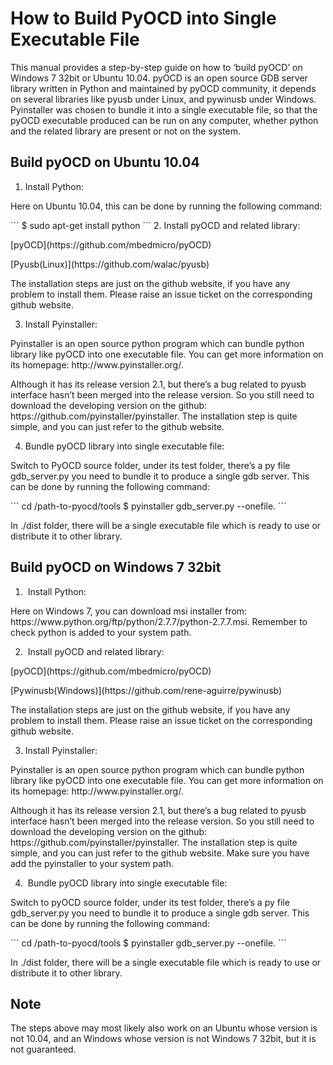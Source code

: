 How to Build PyOCD into Single Executable File
==============================================
This manual provides a step-by-step guide on how to ‘build pyOCD’ on Windows 7 32bit or Ubuntu 10.04.
pyOCD is an open source GDB server library written in Python and maintained by pyOCD community, it depends on several libraries like pyusb under Linux, and pywinusb under Windows. Pyinstaller was chosen to bundle it into a single executable file, so that the pyOCD executable produced can be run on any computer, whether python and the related library are present or not on the system.

Build pyOCD on Ubuntu 10.04
---------------------------
1. Install Python:
  <p>Here on Ubuntu 10.04, this can be done by running the following command:</p>
  ```
  $ sudo apt-get install python
  ```
2. Install pyOCD and related library:
  <p>[pyOCD](https://github.com/mbedmicro/pyOCD)</p>
  <p>[Pyusb(Linux)](https://github.com/walac/pyusb)</p>
  <p>The installation steps are just on the github website, if you have any problem to install them. Please raise an issue ticket on the corresponding github website.</p>

3. Install Pyinstaller:
  <p>Pyinstaller is an open source python program which can bundle python library like pyOCD into one executable file. You can get more information on its homepage: http://www.pyinstaller.org/.</p>
  <p>Although it has its release version 2.1, but there’s a bug related to pyusb interface hasn’t been merged into the release version. So you still need to download the developing version on the github: https://github.com/pyinstaller/pyinstaller. The installation step is quite simple, and you can just refer to the github website.</p>

4. Bundle pyOCD library into single executable file:
  <p>Switch to PyOCD source folder, under its test folder, there’s a py file gdb_server.py you need to bundle it to produce a single gdb server. This can be done by running the following command:</p>
  ```
  cd /path-to-pyocd/tools
  $ pyinstaller gdb_server.py --onefile.
  ```
  <p>In ./dist folder, there will be a single executable file which is ready to use or distribute it to other library.</p>

Build pyOCD on Windows 7 32bit
------------------------------
1.  Install Python:
  <p>Here on Windows 7, you can download msi installer from: https://www.python.org/ftp/python/2.7.7/python-2.7.7.msi. Remember to check python is added to your system path.</p>

2.  Install pyOCD and related library:
  <p>[pyOCD](https://github.com/mbedmicro/pyOCD)</p>
  <p>[Pywinusb(Windows)](https://github.com/rene-aguirre/pywinusb)</p>
  <p>The installation steps are just on the github website, if you have any problem to install them. Please raise an issue ticket on the corresponding github website.</p>

3. Install Pyinstaller:
  <p>Pyinstaller is an open source python program which can bundle python library like pyOCD into one executable file. You can get more information on its homepage: http://www.pyinstaller.org/.</p>
  <p>Although it has its release version 2.1, but there’s a bug related to pyusb interface hasn’t been merged into the release version. So you still need to download the developing version on the github: https://github.com/pyinstaller/pyinstaller. The installation step is quite simple, and you can just refer to the github website. Make sure you have add the pyinstaller to your system path.</p>

4.  Bundle pyOCD library into single executable file:
  <p>Switch to pyOCD source folder, under its test folder, there’s a py file gdb_server.py you need to bundle it to produce a single gdb server. This can be done by running the following command:</p>
  ```
  cd /path-to-pyocd/tools
  $ pyinstaller gdb_server.py --onefile.
  ```
  <p>In ./dist folder, there will be a single executable file which is ready to use or distribute it to other library.</p>

Note
----
The steps above may most likely also work on an Ubuntu whose version is not 10.04, and an Windows whose version is not Windows 7 32bit, but it is not guaranteed.
